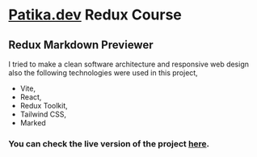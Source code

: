# [Patika.dev](https://www.patika.dev) Redux Course

## Redux Markdown Previewer

I tried to make a clean software architecture and responsive web design also the following technologies were used in this project,

- Vite,
- React,
- Redux Toolkit,
- Tailwind CSS,
- Marked

### You can check the live version of the project [here](https://redux-markdown-previewer.vercel.app/).
